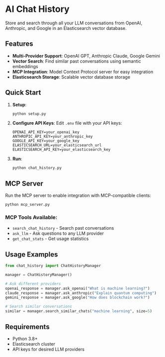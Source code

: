 # AI Chat History

Store and search through all your LLM conversations from OpenAI, Anthropic, and Google in an Elasticsearch vector database.

## Features

- **Multi-Provider Support**: OpenAI GPT, Anthropic Claude, Google Gemini
- **Vector Search**: Find similar past conversations using semantic embeddings
- **MCP Integration**: Model Context Protocol server for easy integration
- **Elasticsearch Storage**: Scalable vector database storage

## Quick Start

1. **Setup**:
   ```bash
   python setup.py
   ```

2. **Configure API Keys**:
   Edit `.env` file with your API keys:
   ```env
   OPENAI_API_KEY=your_openai_key
   ANTHROPIC_API_KEY=your_anthropic_key  
   GOOGLE_API_KEY=your_google_key
   ELASTICSEARCH_URL=your_elasticsearch_url
   ELASTICSEARCH_API_KEY=your_elasticsearch_key
   ```

3. **Run**:
   ```bash
   python chat_history.py
   ```

## MCP Server

Run the MCP server to enable integration with MCP-compatible clients:

```bash
python mcp_server.py
```

### MCP Tools Available:

- `search_chat_history` - Search past conversations
- `ask_llm` - Ask questions to any LLM provider
- `get_chat_stats` - Get usage statistics

## Usage Examples

```python
from chat_history import ChatHistoryManager

manager = ChatHistoryManager()

# Ask different providers
openai_response = manager.ask_openai("What is machine learning?")
claude_response = manager.ask_anthropic("Explain quantum computing")
gemini_response = manager.ask_google("How does blockchain work?")

# Search similar conversations
similar = manager.search_similar_chats("machine learning", size=5)
```

## Requirements

- Python 3.8+
- Elasticsearch cluster
- API keys for desired LLM providers